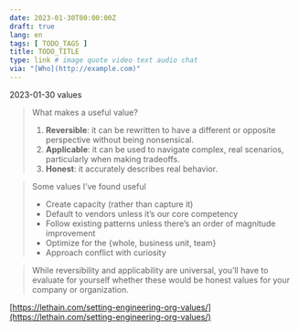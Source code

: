 ```yaml
---
date: 2023-01-30T00:00:00Z
draft: true
lang: en
tags: [ TODO_TAGS ]
title: TODO_TITLE
type: link # image quote video text audio chat
via: "[Who](http://example.com)"
---
```



2023-01-30 values


> What makes a useful value?
> 
> 1. **Reversible**: it can be rewritten to have a different or opposite perspective without being nonsensical.
> 2. **Applicable**: it can be used to navigate complex, real scenarios, particularly when making tradeoffs.
> 3. **Honest**: it accurately describes real behavior.

> Some values I’ve found useful
> 
> * Create capacity (rather than capture it)
> * Default to vendors unless it’s our core competency
> * Follow existing patterns unless there’s an order of magnitude improvement
> * Optimize for the {whole, business unit, team}
> * Approach conflict with curiosity

> While reversibility and applicability are universal, you’ll have to evaluate for yourself whether these would be honest values for your company or organization.

[https://lethain.com/setting-engineering-org-values/](https://lethain.com/setting-engineering-org-values/)

